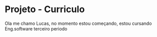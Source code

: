 # Projeto - Curriculo 

Ola me chamo Lucas,  no momento estou começando, estou cursando Eng.software terceiro periodo
